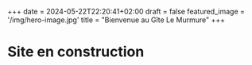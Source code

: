 +++
date = 2024-05-22T22:20:41+02:00
draft = false
featured_image = '/img/hero-image.jpg'
title = "Bienvenue au Gîte Le Murmure"
+++
# Site en construction
